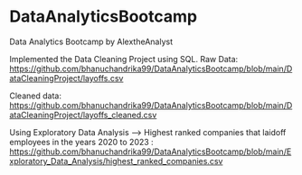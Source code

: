 # DataAnalyticsBootcamp
Data Analytics Bootcamp by AlextheAnalyst

Implemented the Data Cleaning Project using SQL.
Raw Data:
https://github.com/bhanuchandrika99/DataAnalyticsBootcamp/blob/main/DataCleaningProject/layoffs.csv

Cleaned data: 
https://github.com/bhanuchandrika99/DataAnalyticsBootcamp/blob/main/DataCleaningProject/layoffs_cleaned.csv

Using Exploratory Data Analysis --> Highest ranked companies that laidoff employees in the years 2020 to 2023 :
https://github.com/bhanuchandrika99/DataAnalyticsBootcamp/blob/main/Exploratory_Data_Analysis/highest_ranked_companies.csv
